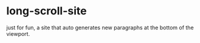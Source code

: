# long-scroll-site
 just for fun, a site that auto generates new paragraphs at the bottom of the viewport.
